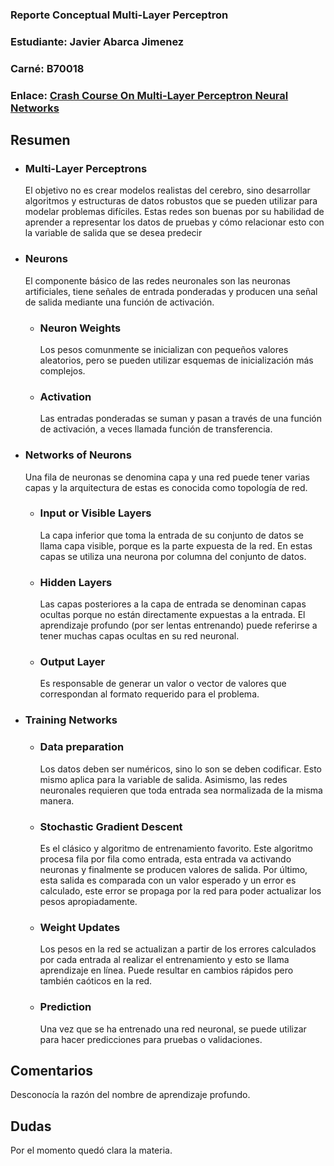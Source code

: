 ### Reporte Conceptual Multi-Layer Perceptron
### Estudiante: Javier Abarca Jimenez
### Carné: B70018
### Enlace: [Crash Course On Multi-Layer Perceptron Neural Networks](https://machinelearningmastery.com/neural-networks-crash-course/)
 
## Resumen
* ### Multi-Layer Perceptrons
  El objetivo no es crear modelos realistas del cerebro, sino desarrollar algoritmos y estructuras de datos robustos que se pueden utilizar para modelar problemas difíciles. Estas redes son buenas por su habilidad de aprender a representar los datos de pruebas y cómo relacionar esto con la variable de salida que se desea predecir
 
* ### Neurons
  El componente básico de las redes neuronales son las neuronas artificiales, tiene señales de entrada ponderadas y producen una señal de salida mediante una función de activación.
  * ### Neuron Weights
    Los pesos comunmente se inicializan con pequeños valores aleatorios, pero se pueden utilizar esquemas de inicialización más complejos.
  * ### Activation
     Las entradas ponderadas se suman y pasan a través de una función de activación, a veces llamada función de transferencia.
   
* ### Networks of Neurons
  Una fila de neuronas se denomina capa y una red puede tener varias capas y la arquitectura de estas es conocida como topología de red.
  * ### Input or Visible Layers
    La capa inferior que toma la entrada de su conjunto de datos se llama capa visible, porque es la parte expuesta de la red. En estas capas se utiliza una neurona por columna del conjunto de datos.
  * ### Hidden Layers
    Las capas posteriores a la capa de entrada se denominan capas ocultas porque no están directamente expuestas a la entrada. El aprendizaje profundo (por ser lentas entrenando) puede referirse a tener muchas capas ocultas en su red neuronal.
  * ### Output Layer
    Es responsable de generar un valor o vector de valores que correspondan al formato requerido para el problema.
 
* ### Training Networks
  * ### Data preparation
    Los datos deben ser numéricos, sino lo son se deben codificar. Esto mismo aplica para la variable de salida. Asimismo, las redes neuronales requieren que toda entrada sea normalizada de la misma manera.
  * ### Stochastic Gradient Descent
    Es el clásico y algoritmo de entrenamiento favorito. Este algoritmo procesa fila por fila como entrada, esta entrada va activando neuronas y finalmente se producen valores de salida. Por último, esta salida es comparada con un valor esperado y un error es calculado, este error se propaga por la red para poder actualizar los pesos apropiadamente.
  * ### Weight Updates
    Los pesos en la red se actualizan a partir de los errores calculados por cada entrada al realizar el entrenamiento y esto se llama aprendizaje en línea. Puede resultar en cambios rápidos pero también caóticos en la red.
  * ### Prediction
    Una vez que se ha entrenado una red neuronal, se puede utilizar para hacer predicciones para pruebas o validaciones.
 
## Comentarios
Desconocía la razón del nombre de aprendizaje profundo.
 
## Dudas
Por el momento quedó clara la materia.